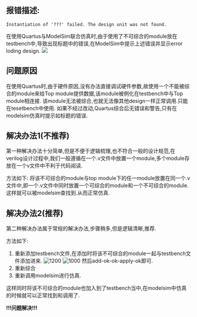 ## 报错描述:
    Instantiation of '???' failed. The design unit was not found.
在使用Quartus与ModelSim联合仿真时,由于使用了不可综合的module放在testbench中,导致出现标题中的错误,在ModelSim中提示上述错误并显示error loding design.
![](https://picgo-1318211300.cos.ap-beijing.myqcloud.com/FigBed/b7c2fd07d8a9486db1ea52c84785db5f.png)
## 问题原因
在使用Quartus时,由于硬件原因,没有办法直接调试硬件参数,故使用一个不能被综合的module来给Top module提供数据,该module被例化在testbench中与Top module相连接.
该module无法被综合,也就无法像其他design一样正常调用.只能在tesetbench中使用.
如果不经过改动,Quartus综合后无错误和警告,只有在modelsim仿真时提示如标题的错误.

## 解决办法1(不推荐)
第一种解决办法十分简单,但是不便于逻辑梳理,也不符合一般的设计规范,在verilog设计过程中,我们一般遵循在一个.v文件中放置一个module,多个module存放在一个v文件中不利于代码阅读.

方法如下:
将该不可综合的module与top module下的任一module放置在同一个.v文件中,即一个.v文件中同时放置一个可综合的module和一个不可综合的module. 这样就可以被modelsim查找到.从而正常仿真.

## 解决办法2(推荐)
第二种解决办法属于常规的解决办法,步骤稍多,但是逻辑清晰,推荐.

方法如下:
1. 重新添加testbench文件,在添加时将该不可综合的module一起与testbench文件添加进来.
    ![1200](https://picgo-1318211300.cos.ap-beijing.myqcloud.com/FigBed/bdae197b370f4243985618bcdedb73fd.png)
    ![1000](https://picgo-1318211300.cos.ap-beijing.myqcloud.com/FigBed/124f65d5b8514f4d988fab68dee1bb87.png)
    然后add-ok-ok-apply-ok即可.
2. 重新综合
3. 重新调用modelsim进行仿真.

这样同时将该不可综合的module也加入到了testbench当中,在modelsim中仿真的时候就可以正常找到和调用了.


**!!!问题解决!!!**
